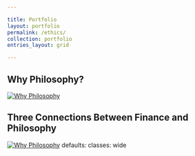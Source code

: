 ```yaml
---

title: Portfolio
layout: portfolio
permalink: /ethics/
collection: portfolio
entries_layout: grid

---
```

## Why Philosophy?
[![Why Philosophy](hpg)](..)

## Three Connections Between Finance and Philosophy
[![Why Philosophy](http:)](../)
defaults:
classes: wide

